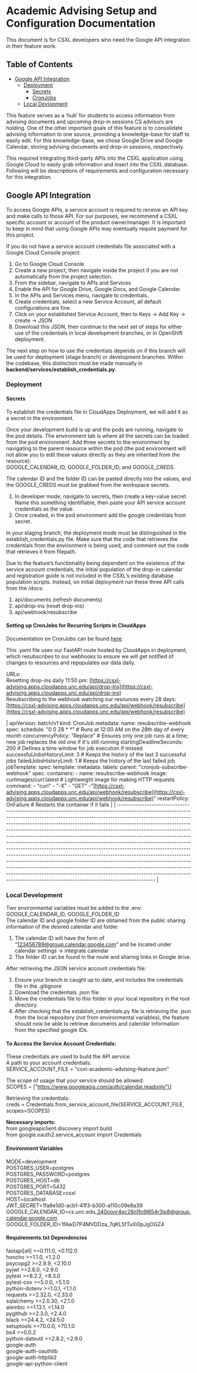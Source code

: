 # Academic Advising Setup and Configuration Documentation

This document is for CSXL developers who need the Google API integration in their feature work.

## Table of Contents

- [Google API Integration](#GoogleAPIIntegration)
  - [Deployment](#Deployment)
    - [Secrets](#Secrets)
    - [CronJobs](#CronJobs)
  - [Local Devlopment](#local-development)

This feature serves as a ‘hub’ for students to access information from advising documents and upcoming drop-in sessions CS advisors are holding. One of the other important goals of this feature is to consolidate advising information to one source, providing a knowledge-base for staff to easily edit. For this knowledge-base, we chose Google Drive and Google Calendar, storing advising documents and drop-in sessions, respectively.

This required integrating third-party APIs into the CSXL application using Google Cloud to easily grab information and insert into the CSXL database. Following will be descriptions of requirements and configuration necessary for this integration.

## Google API Integration<a name='GoogleAPIIntegration'></a>

To access Google APIs, a service account is required to receive an API key and make calls to those API. For our purposes, we recommend a CSXL specific account or account of the product owner/manager. It is important to keep in mind that using Google APIs may eventually require payment for this project.

If you do not have a service account credentials file associated with a Google Cloud Console project:

1. Go to Google Cloud Console
2. Create a new project, then navigate inside the project if you are not automatically from the project selection.
3. From the sidebar, navigate to APIs and Services
4. Enable the API for Google Drive, Google Docs, and Google Calendar.
5. In the APIs and Services menu, navigate to credentials.
6. Create credentials, select a new Service Account, all default configurations are fine.
7. Click on your established Service Account, then to Keys → Add Key → create → JSON
8. Download this JSON, then continue to the next set of steps for either use of the credentials in local development branches, or in OpenShift deployment.

The next step on how to use the credentials depends on if this branch will be used for deployment (stage branch) or development branches. Within the codebase, this distinction must be made manually in **backend/services/establish_credentials.py**.

### Deployment<a name='Deployment'></a>

#### Secrets<a name='Secrets'></a>

To establish the credentials file in CloudApps Deployment, we will add it as a secret in the environment.

Once your development build is up and the pods are running, navigate to the pod details. The environment tab is where all the secrets can be loaded from the pod environment. Add three secrets to the environment by navigating to the parent resource within the pod (the pod environment will not allow you to edit these values directly as they are inherited from the resource):  
GOOGLE_CALENDAR_ID, GOOGLE_FOLDER_ID, and GOOGLE_CREDS.

The calendar ID and the folder ID can be pasted directly into the values, and the GOOGLE_CREDS must be grabbed from the workspace secrets.

1. In developer mode, navigate to secrets, then create a key-value secret. Name this something identifiable, then paste your API service account credentials as the value.
2. Once created, in the pod environment add the google credentials from secret.

In your staging branch, the deployment mode must be distinguished in the establish_credentials.py file. Make sure that the code that retrieves the credentials from the environment is being used, and comment out the code that retrieves it from filepath.

Due to the feature’s functionality being dependent on the existence of the service account credentials, the initial population of the drop-in calendar and registration guide is not included in the CSXL’s existing database population scripts. Instead, on initial deployment run these three API calls from the /docs:

1. api/documents (refresh documents)
2. api/drop-ins (reset drop-ins)
3. api/webhook/resubscribe

#### Setting up CronJobs for Recurring Scripts in CloudApps<a name='CronJobs'></a>

Documentation on CronJobs can be found [here](https://docs.openshift.com/container-platform/3.11/dev_guide/cron_jobs.html).

This .yaml file uses our FastAPI route hosted by CloudApps in deployment, which resubscribes to our webhooks to ensure we will get notified of changes to resources and repopulates our data daily.

_URLs:_  
Resetting drop-ins daily 11:50 pm: [https://csxl-advising.apps.cloudapps.unc.edu/api/drop-ins](https://csxl-advising.apps.cloudapps.unc.edu/api/drop-ins)  
Resubscribing to the webhook watching our resources every 28 days: [https://csxl-advising.apps.cloudapps.unc.edu/api/webhook/resubscribe](https://csxl-advising.apps.cloudapps.unc.edu/api/webhook/resubscribe)

| apiVersion: batch/v1
kind: CronJob
metadata:
name: resubscribe-webhook
spec:
schedule: "0 0 28 \* \*" \# Runs at 12:00 AM on the 28th day of every month
concurrencyPolicy: "Replace" \# Ensures only one job runs at a time; new job replaces the old one if it's still running
startingDeadlineSeconds: 200 \# Defines a time window for job execution if missed
successfulJobsHistoryLimit: 3 \# Keeps the history of the last 3 successful jobs
failedJobsHistoryLimit: 1 \# Keeps the history of the last failed job
jobTemplate:
spec:
template:
metadata:
labels:
parent: "cronjob-subscribe-webhook"
spec:
containers:
\- name: resubscribe-webhook
image: curlimages/curl:latest \# Lightweight image for making HTTP requests
command:
\- "curl"
\- "-X"
\- "GET"
\-"[https://csxl-advising.apps.cloudapps.unc.edu/api/webhook/resubscribe](https://csxl-advising.apps.cloudapps.unc.edu/api/webhook/resubscribe)"
restartPolicy: OnFailure \# Restarts the container if it fails |
| :--------------------------------------------------------------------------------------------------------------------------------------------------------------------------------------------------------------------------------------------------------------------------------------------------------------------------------------------------------------------------------------------------------------------------------------------------------------------------------------------------------------------------------------------------------------------------------------------------------------------------------------------------------------------------------------------------------------------------------------------------------------------------------------------------------------------------------------------------------------------------------------------------------------------------------------------------------------------------------------- |

### Local Development

Two environmental variables must be added to the .env: GOOGLE_CALENDAR_ID, GOOGLE_FOLDER_ID  
The calendar ID and google folder ID are obtained from the public sharing information of the desired calendar and folder.

1. The calendar ID will have the form of “[123456789@group.calendar.google.com](mailto:123456789@group.calendar.google.com)” and be located under calendar settings → integrate calendar
2. The folder ID can be found in the route and sharing links in Google drive.

After retrieving the JSON service account credentials file:

1. Ensure your branch is caught up to date, and includes the credentials file in the .gitignore
2. Download the credentials .json file.
3. Move the credentials file to this folder in your local repository in the root directory.
4. After checking that the establish_credentials.py file is retrieving the .json from the local repository (not from environmental variables), the feature should now be able to retrieve documents and calendar information from the specified google IDs.

#### To Access the Service Account Credentials:

These credentials are used to build the API service.  
A path to your account credentials:  
SERVICE_ACCOUNT_FILE \= "csxl-academic-advising-feature.json"

The scope of usage that your service should be allowed:  
SCOPES \= \["https://www.googleapis.com/auth/calendar.readonly"\]

Retrieving the credentials:  
creds \= Credentials.from_service_account_file(SERVICE_ACCOUNT_FILE, scopes=SCOPES)

**Necessary imports:**  
from googleapiclient.discovery import build  
from google.oauth2.service_account import Credentials

#### Environment Variables

MODE\=development  
POSTGRES_USER\=postgres  
POSTGRES_PASSWORD\=postgres  
POSTGRES_HOST\=db  
POSTGRES_PORT\=5432  
POSTGRES_DATABASE\=csxl  
HOST\=localhost  
JWT_SECRET\=1fa8e1d0-acb1-41f3-b300-a110c09e8a39  
GOOGLE_CALENDAR_ID\=cs.unc.edu\_340oonr4ec26n1fo9l854r3ip8@group.calendar.google.com  
GOOGLE_FOLDER_ID\=1fAwD7P4MVDDza_7qKL5fTuXi0pJgOGZ4

#### Requirements.txt Dependencies

fastapi\[all\] \>=0.111.0, \<0.112.0  
honcho \>=1.1.0, \<1.2.0  
psycopg2 \>=2.9.9, \<2.10.0  
pyjwt \>=2.8.0, \<2.9.0  
pytest \>=8.2.2, \<8.3.0  
pytest-cov \>=5.0.0, \<5.1.0  
python-dotenv \>=1.0.1, \<1.1.0  
requests \>=2.32.0, \<2.33.0  
sqlalchemy \>=2.0.30, \<2.1.0  
alembic \>=1.13.1, \<1.14.0  
pygithub \>=2.3.0, \<2.4.0  
black \>=24.4.2, \<24.5.0  
setuptools \>=70.0.0, \<70.1.0  
bs4 \>=0.0.2  
python-dateutil \>=2.8.2, \<2.9.0  
google-auth  
google-auth-oauthlib  
google-auth-httplib2  
google-api-python-client
